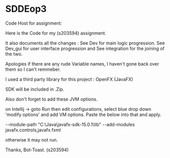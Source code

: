 # SDDEop3
Code Host for assignment: 

Here is the Code for my (s203594) assignment.

It also documents all the changes :
See Dev for main logic progression.
See Dev_gui for user interface progression
and See integration for the joining of the two.

Apologies if there are any rude Variable names, I haven't gone back over them so I can't remmeber.


I used a third party library for this project : OpenFX (JavaFX)

SDK will be included in .Zip.

Also don't forget to add these JVM options.

on Intellij -> goto Run then edit configurations, select blue drop down 'modify options' and add VM options. 
Paste the below into that and apply.

--module-path "C:\Java\javafx-sdk-15.0.1\lib" --add-modules javafx.controls,javafx.fxml

otherwise it may not run.


Thanks,
Bot-Toast. (s203594)


